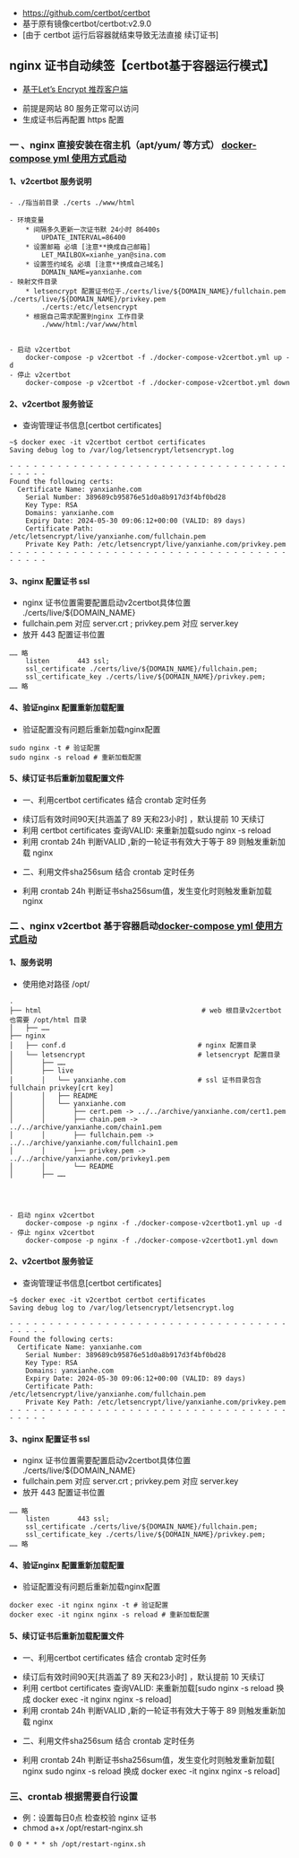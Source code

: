 

* https://github.com/certbot/certbot 
* 基于原有镜像certbot/certbot:v2.9.0 
* [由于 certbot 运行后容器就结束导致无法直接 续订证书]



## nginx 证书自动续签【certbot基于容器运行模式】

- [基于Let’s Encrypt 推荐客户端](https://letsencrypt.org/zh-cn/docs/client-options/)

* 前提是网站 80 服务正常可以访问
* 生成证书后再配置 https 配置

### 一 、nginx 直接安装在宿主机（apt/yum/ 等方式） [docker-compose yml 使用方式启动](./docker-compose-v2certbot.yml)
#### 1、v2certbot 服务说明

~~~~~~
- ./指当前目录 ./certs ./www/html

- 环境变量
    * 间隔多久更新一次证书默 24小时 86400s
        UPDATE_INTERVAL=86400 
    * 设置邮箱 必填 [注意**换成自己邮箱]
        LET_MAILBOX=xianhe_yan@sina.com
    * 设置签约域名 必填 [注意**换成自己域名]
        DOMAIN_NAME=yanxianhe.com
- 映射文件目录
    * letsencrypt 配置证书位于./certs/live/${DOMAIN_NAME}/fullchain.pem ./certs/live/${DOMAIN_NAME}/privkey.pem
        ./certs:/etc/letsencrypt
    * 根据自己需求配置到nginx 工作目录
        ./www/html:/var/www/html 


- 启动 v2certbot
    docker-compose -p v2certbot -f ./docker-compose-v2certbot.yml up -d
- 停止 v2certbot
    docker-compose -p v2certbot -f ./docker-compose-v2certbot.yml down
~~~~~~
#### 2、v2certbot 服务验证
- 查询管理证书信息[certbot certificates]
~~~~~~
~$ docker exec -it v2certbot certbot certificates
Saving debug log to /var/log/letsencrypt/letsencrypt.log

- - - - - - - - - - - - - - - - - - - - - - - - - - - - - - - - - - - - - - - -
Found the following certs:
  Certificate Name: yanxianhe.com
    Serial Number: 389689cb95876e51d0a8b917d3f4bf0bd28
    Key Type: RSA
    Domains: yanxianhe.com
    Expiry Date: 2024-05-30 09:06:12+00:00 (VALID: 89 days)
    Certificate Path: /etc/letsencrypt/live/yanxianhe.com/fullchain.pem
    Private Key Path: /etc/letsencrypt/live/yanxianhe.com/privkey.pem
- - - - - - - - - - - - - - - - - - - - - - - - - - - - - - - - - - - - - - - -

~~~~~~
#### 3、nginx 配置证书 ssl

- nginx 证书位置需要配置启动v2certbot具体位置 ./certs/live/${DOMAIN_NAME}
- fullchain.pem 对应 server.crt ; privkey.pem 对应 server.key
- 放开 443 配置证书位置
~~~~~~
…… 略
    listen       443 ssl;
    ssl_certificate ./certs/live/${DOMAIN_NAME}/fullchain.pem;
    ssl_certificate_key ./certs/live/${DOMAIN_NAME}/privkey.pem;
…… 略
~~~~~~

#### 4、验证nginx 配置重新加载配置

- 验证配置没有问题后重新加载nginx配置
~~~~~~
sudo nginx -t # 验证配置 
sudo nginx -s reload # 重新加载配置
~~~~~~

#### 5、续订证书后重新加载配置文件

* 一、利用certbot certificates 结合 crontab 定时任务[](./restart-nginx.sh)
- 续订后有效时间90天[共涵盖了 89 天和23小时] ，默认提前 10 天续订
- 利用 certbot certificates 查询VALID: 来重新加载sudo nginx -s reload 
- 利用 crontab 24h 判断VALID ,新的一轮证书有效大于等于 89 则触发重新加载 nginx 

* 二、利用文件sha256sum 结合 crontab 定时任务[](./restart-nginx1.sh)
- 利用 crontab 24h 判断证书sha256sum值，发生变化时则触发重新加载 nginx 

### 二 、nginx v2certbot 基于容器启动[docker-compose yml 使用方式启动](./docker-compose-v2certbot1.yml)

#### 1、服务说明

- 使用绝对路径 /opt/

~~~~~~
.
├── html                                        # web 根目录v2certbot 也需要 /opt/html 目录
│   ├── ……
├── nginx
│   ├── conf.d                                 # nginx 配置目录
│   └── letsencrypt                            # letsencrypt 配置目录
│       ├── ……
│       ├── live
│       │   └── yanxianhe.com                  # ssl 证书目录包含 fullchain privkey[crt key]
│       │   ├── README
│       │   └── yanxianhe.com
│       │       ├── cert.pem -> ../../archive/yanxianhe.com/cert1.pem
│       │       ├── chain.pem -> ../../archive/yanxianhe.com/chain1.pem
│       │       ├── fullchain.pem -> ../../archive/yanxianhe.com/fullchain1.pem
│       │       ├── privkey.pem -> ../../archive/yanxianhe.com/privkey1.pem
│       │       └── README
│       ├── ……




- 启动 nginx v2certbot
    docker-compose -p nginx -f ./docker-compose-v2certbot1.yml up -d
- 停止 nginx v2certbot
    docker-compose -p nginx -f ./docker-compose-v2certbot1.yml down
~~~~~~

#### 2、v2certbot 服务验证
- 查询管理证书信息[certbot certificates]
~~~~~~
~$ docker exec -it v2certbot certbot certificates
Saving debug log to /var/log/letsencrypt/letsencrypt.log

- - - - - - - - - - - - - - - - - - - - - - - - - - - - - - - - - - - - - - - -
Found the following certs:
  Certificate Name: yanxianhe.com
    Serial Number: 389689cb95876e51d0a8b917d3f4bf0bd28
    Key Type: RSA
    Domains: yanxianhe.com
    Expiry Date: 2024-05-30 09:06:12+00:00 (VALID: 89 days)
    Certificate Path: /etc/letsencrypt/live/yanxianhe.com/fullchain.pem
    Private Key Path: /etc/letsencrypt/live/yanxianhe.com/privkey.pem
- - - - - - - - - - - - - - - - - - - - - - - - - - - - - - - - - - - - - - - -

~~~~~~
#### 3、nginx 配置证书 ssl

- nginx 证书位置需要配置启动v2certbot具体位置 ./certs/live/${DOMAIN_NAME}
- fullchain.pem 对应 server.crt ; privkey.pem 对应 server.key
- 放开 443 配置证书位置
~~~~~~
…… 略
    listen       443 ssl;
    ssl_certificate ./certs/live/${DOMAIN_NAME}/fullchain.pem;
    ssl_certificate_key ./certs/live/${DOMAIN_NAME}/privkey.pem;
…… 略
~~~~~~


#### 4、验证nginx 配置重新加载配置

- 验证配置没有问题后重新加载nginx配置
~~~~~~
docker exec -it nginx nginx -t # 验证配置 
docker exec -it nginx nginx -s reload # 重新加载配置
~~~~~~

#### 5、续订证书后重新加载配置文件

* 一、利用certbot certificates 结合 crontab 定时任务[](./restart-nginx.sh)
- 续订后有效时间90天[共涵盖了 89 天和23小时] ，默认提前 10 天续订
- 利用 certbot certificates 查询VALID: 来重新加载[sudo nginx -s reload 换成  docker exec -it nginx nginx -s reload]
- 利用 crontab 24h 判断VALID ,新的一轮证书有效大于等于 89 则触发重新加载 nginx 

* 二、利用文件sha256sum 结合 crontab 定时任务[](./restart-nginx1.sh)
- 利用 crontab 24h 判断证书sha256sum值，发生变化时则触发重新加载[ nginx  sudo nginx -s reload 换成  docker exec -it nginx nginx -s reload]


### 三、crontab 根据需要自行设置

- 例：设置每日0点 检查校验 nginx 证书
- chmod a+x /opt/restart-nginx.sh

~~~~~~
0 0 * * * sh /opt/restart-nginx.sh
~~~~~~